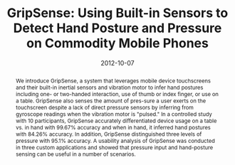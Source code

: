 ---
abstract: |-
  We introduce GripSense, a system that leverages mobile device touchscreens and their built-in inertial sensors and vibration motor to infer hand postures including one- or two-handed interaction, use of thumb or index finger, or use on a table. GripSense also senses the amount of pres-sure a user exerts on the touchscreen despite a lack of direct pressure sensors by inferring from gyroscope readings when the vibration motor is "pulsed." In a controlled study with 10 participants, GripSense accurately differentiated device usage on a table vs. in hand with 99.67% accuracy and when in hand, it inferred hand postures with 84.26% accuracy. In addition, GripSense distinguished three levels of pressure with 95.1% accuracy. A usability analysis of GripSense was conducted in three custom applications and showed that pressure input and hand-posture sensing can be useful in a number of scenarios.
authors:
- goel
- Jacob Wobbrock
- patel
award: ''
bibtex: |-
  @inproceedings{Goel:2012:GUB:2380116.2380184,
   author = {Goel, Mayank and Wobbrock, Jacob and Patel, Shwetak},
   title = {GripSense: Using Built-in Sensors to Detect Hand Posture and Pressure on Commodity Mobile Phones},
   booktitle = {Proceedings of the 25th Annual ACM Symposium on User Interface Software and Technology},
   series = {UIST '12},
   year = {2012},
   isbn = {978-1-4503-1580-7},
   location = {Cambridge, Massachusetts, USA},
   pages = {545--554},
   numpages = {10},
   url = {http://doi.acm.org/10.1145/2380116.2380184},
   doi = {10.1145/2380116.2380184},
   acmid = {2380184},
   publisher = {ACM},
   address = {New York, NY, USA},
   keywords = {gyroscope, hand posture, inertial sensors, mobile, posture, situational impairments, touchscreen},
  }
caption: ''
citation: |-
  Mayank Goel, Jacob Wobbrock, and Shwetak Patel. 2012. GripSense: using built-in sensors to detect hand posture and pressure on commodity mobile phones.  In Proceedings of the 25th annual ACM symposium on User interface software and technology (UIST '12). ACM, New York, NY, USA,  545-554. DOI=http://dx.doi.org/10.1145/2380116.2380184
conference: ACM symposium on User Interface Software and Technology (UIST), 2012
date: '2012-10-07'
image: ''
pdf: /pdfs/gripsense.pdf
thumbnail: ''
title: 'GripSense: Using Built-in Sensors to Detect Hand Posture and Pressure on Commodity
  Mobile Phones'
video: ''
video_embed: ''
---